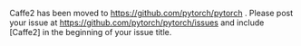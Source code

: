 Caffe2 has been moved to https://github.com/pytorch/pytorch . Please post your issue at https://github.com/pytorch/pytorch/issues and include [Caffe2] in the beginning of your issue title.
